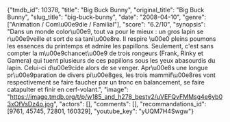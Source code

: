 {"tmdb_id": 10378, "title": "Big Buck Bunny", "original_title": "Big Buck Bunny", "slug_title": "big-buck-bunny", "date": "2008-04-10", "genre": ["Animation / Com\u00e9die / Familial"], "score": "6.2/10", "synopsis": "Dans un monde color\u00e9, tout va pour le mieux : un gros lapin se r\u00e9veille et sort de sa tani\u00e8re. Il respire \u00e0 pleins poumons les essences du printemps et admire les papillons. Seulement, c'est sans compter la m\u00e9chancet\u00e9 de trois rongeurs (Frank, Rinky et Gamera) qui tuent plusieurs de ces papillons sous les yeux abasourdis du lapin. Celui-ci d\u00e9cide alors de se venger. Apr\u00e8s une longue pr\u00e9paration de divers pi\u00e8ges, les trois mammif\u00e8res vont respectivement se faire faucher par un tronc en balancement, se faire catapulter et finir en cerf-volant.", "image": "https://image.tmdb.org/t/p/w185_and_h278_bestv2/uVEFQvFMMsg4e6yb03xOfVsDz4o.jpg", "actors": [], "comments": [], "recommandations_id": [9761, 45745, 72801, 160329], "youtube_key": "yUQM7H4Swgw"}